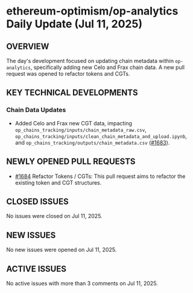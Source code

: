 # ethereum-optimism/op-analytics Daily Update (Jul 11, 2025)
## OVERVIEW 
The day's development focused on updating chain metadata within `op-analytics`, specifically adding new Celo and Frax chain data. A new pull request was opened to refactor tokens and CGTs.

## KEY TECHNICAL DEVELOPMENTS

### Chain Data Updates
*   Added Celo and Frax new CGT data, impacting `op_chains_tracking/inputs/chain_metadata_raw.csv`, `op_chains_tracking/inputs/clean_chain_metadata_and_upload.ipynb`, and `op_chains_tracking/outputs/chain_metadata.csv` ([#1683](https://github.com/ethereum-optimism/op-analytics/pull/1683)).

## NEWLY OPENED PULL REQUESTS
*   [#1684](https://github.com/ethereum-optimism/op-analytics/pull/1684) Refactor Tokens / CGTs: This pull request aims to refactor the existing token and CGT structures.

## CLOSED ISSUES
No issues were closed on Jul 11, 2025.

## NEW ISSUES
No new issues were opened on Jul 11, 2025.

## ACTIVE ISSUES
No active issues with more than 3 comments on Jul 11, 2025.
